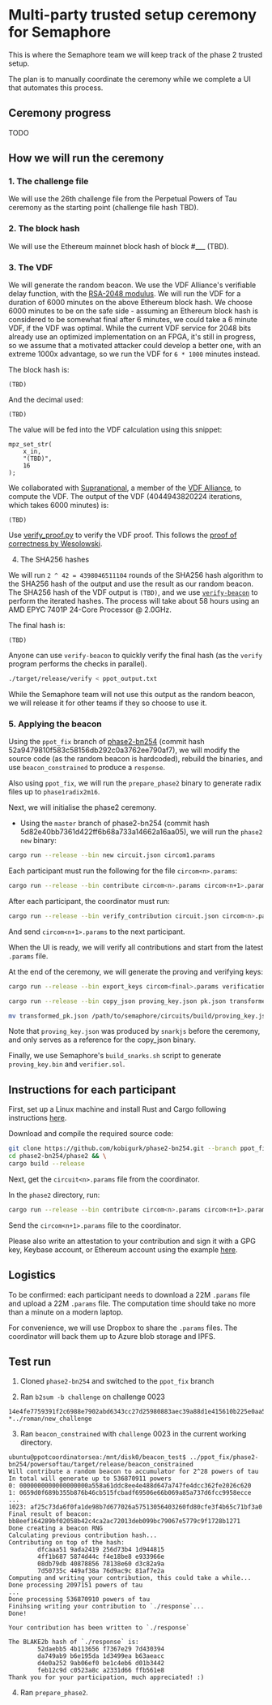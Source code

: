 # Multi-party trusted setup ceremony for Semaphore

This is where the Semaphore team we will keep track of the phase 2 trusted
setup.

The plan is to manually coordinate the ceremony while we complete a UI that
automates this process.

## Ceremony progress

TODO
<!--| Participant ID | Identity | GPG key | Attestation |-->
<!--|-|-|-|-|-->
<!--| 0001 | Koh Wei Jie | [Keybase](https://keybase.io/contactkohweijie) | [0001_weijie_response](./0001_weijie_response/README.md) |-->

## How we will run the ceremony

### 1. The challenge file

We will use the 26th challenge file from the Perpetual Powers of Tau ceremony
as the starting point (challenge file hash TBD).

### 2. The block hash

We will use the Ethereum mainnet block hash of block #___ (TBD).

### 3. The VDF

We will generate the random beacon. We use the VDF Alliance's verifiable delay
function, with the [RSA-2048
modulus](https://en.wikipedia.org/wiki/RSA_numbers#RSA-2048). We will run the
VDF for a duration of 6000 minutes on the above Ethereum block hash.  We choose
6000 minutes to be on the safe side - assuming an Ethereum block hash is
considered to be somewhat final after 6 minutes, we could take a 6 minute VDF,
if the VDF was optimal. While the current VDF service for 2048 bits already use
an optimized implementation on an FPGA, it's still in progress, so we assume
that a motivated attacker could develop a better one, with an extreme 1000x
advantage, so we run the VDF for `6 * 1000` minutes instead.

The block hash is:

```
(TBD)
```

And the decimal used:

```
(TBD)
```

The value will be fed into the VDF calculation using this snippet:
```
mpz_set_str(
    x_in,
    "(TBD)",
    16
);
```

We collaborated with [Supranational](https://www.supranational.net/), a member
of the [VDF Alliance](https://www.vdfalliance.org/), to compute the VDF. The
output of the VDF (4044943820224 iterations, which takes 6000 minutes) is:

```
(TBD)
```

Use [verify_proof.py](./verify_proof.py) to verify the VDF proof. This follows the
[proof of correctness by Wesolowski](https://eprint.iacr.org/2018/623.pdf).


4. The SHA256 hashes

We will run `2 ^ 42 = 4398046511104` rounds of the SHA256 hash algorithm to the
SHA256 hash of the output and use the result as our random beacon. The SHA256
hash of the VDF output is `(TBD)`, and we use
[`verify-beacon`](https://github.com/kobigurk/verify-beacon) to perform the
iterated hashes. The process will take about 58 hours using an AMD EPYC 7401P
24-Core Processor @ 2.0GHz.

The final hash is:

```
(TBD)
```

Anyone can use `verify-beacon` to quickly verify the final hash (as the
`verify` program performs the checks in parallel).

```bash
./target/release/verify < ppot_output.txt
```

While the Semaphore team will not use this output as the random beacon, we will
release it for other teams if they so choose to use it.

### 5. Applying the beacon

Using the `ppot_fix` branch of
[phase2-bn254](https://github.com/kobigurk/phase2-bn254) (commit hash
52a9479810f583c58156db292c0a3762ee790af7), we will modify the source code (as
the random beacon is hardcoded), rebuild the binaries, and use
`beacon_constrained` to produce a `response`.

Also using `ppot_fix`, we will run the `prepare_phase2` binary to generate
radix files up to `phase1radix2m16`.

Next, we will initialise the phase2 ceremony.

- Using the `master` branch of phase2-bn254 (commit hash 5d82e40bb7361d422ff6b68a733a14662a16aa05), we will run the `phase2` `new` binary: 

```bash
cargo run --release --bin new circuit.json circom1.params
```

Each participant must run the following for the file `circom<n>.params`:

```bash
cargo run --release --bin contribute circom<n>.params circom<n+1>.params <random entropy>
```

After each participant, the coordinator must run:

```bash
cargo run --release --bin verify_contribution circuit.json circom<n>.params circom<n+1>.params
```

And send `circom<n+1>.params` to the next participant.

When the UI is ready, we will verify all contributions and start from the latest
`.params` file.

At the end of the ceremony, we will generate the proving and verifying keys:

```bash
cargo run --release --bin export_keys circom<final>.params verification_key.json pk.json

cargo run --release --bin copy_json proving_key.json pk.json transformed_pk.json

mv transformed_pk.json /path/to/semaphore/circuits/build/proving_key.json
```

Note that `proving_key.json` was produced by `snarkjs` before the ceremony, and
only serves as a reference for the copy_json binary.

Finally, we use Semaphore's `build_snarks.sh` script to generate `proving_key.bin`
and `verifier.sol`.

## Instructions for each participant

First, set up a Linux machine and install Rust and Cargo following instructions [here](https://www.rust-lang.org).

Download and compile the required source code:

```bash
git clone https://github.com/kobigurk/phase2-bn254.git --branch ppot_fix && \
cd phase2-bn254/phase2 && \
cargo build --release
```

Next, get the `circuit<n>.params` file from the coordinator.

In the `phase2` directory, run:

```bash
cargo run --release --bin contribute circom<n>.params circom<n+1>.params <random entropy>
```

Send the `circom<n+1>.params` file to the coordinator.

Please also write an
attestation to your contribution and sign it with a GPG key, Keybase account,
or Ethereum account using the example
[here](https://github.com/weijiekoh/perpetualpowersoftau/blob/master/README.md#your-attestation).

## Logistics

To be confirmed: each participant needs to download a 22M `.params` file and
upload a 22M `.params` file. The computation time should take no more than a
minute on a modern laptop.

For convenience, we will use Dropbox to share the `.params` files. The
coordinator will back them up to Azure blob storage and IPFS.

## Test run

1. Cloned `phase2-bn254` and switched to the `ppot_fix` branch

2. Ran `b2sum -b challenge` on challenge 0023

```
14e4fe7759391f2c6988e7902abd6343cc27d25980883aec39a88d1e415610b225e0aa5ac1ec9f5a40b699894767ac75983e5ca5441ebbc6ca66a61d049c9112 *../roman/new_challenge
```

3. Ran `beacon_constrained` with `challenge` 0023 in the current working directory.

```
ubuntu@ppotcoordinatorsea:/mnt/disk0/beacon_test$ ../ppot_fix/phase2-bn254/powersoftau/target/release/beacon_constrained
Will contribute a random beacon to accumulator for 2^28 powers of tau
In total will generate up to 536870911 powers                        
0: 0000000000000000000a558a61ddc8ee4e488d647a747fe4dcc362fe2026c620  
1: 0659d0f689b355b876b46cb515fcbadf69506e66b069a85a737d6fcc9958ecce
...
1023: af25c73da6f0fa1de98b7d677026a57513056403260fd80cfe3f4b65c71bf3a0
Final result of beacon: bb8eef164289bf02058b42c4ca2ac72013deb099bc79067e5779c9f1728b1271
Done creating a beacon RNG
Calculating previous contribution hash...
Contributing on top of the hash:
        dfcaaa51 9ada2419 256d73b4 1d944815
        4ff1b687 5874d44c f4e18be8 e933966e
        08db79db 40878856 78138e60 d3c82a9a
        7d50735c 449af38a 76d9ac9c 81af7e2a
Computing and writing your contribution, this could take a while...
Done processing 2097151 powers of tau
...
Done processing 536870910 powers of tau
Finihsing writing your contribution to `./response`...
Done!

Your contribution has been written to `./response`

The BLAKE2b hash of `./response` is:
        52daebb5 4b113656 f7367e29 7d430394
        da749ab9 b6e195da 1d3499ea b63aeacc
        d4e0a252 9ab06ef0 be1c4eb6 d01b3442
        feb12c9d c0523a8c a2331d66 ffb561e8
Thank you for your participation, much appreciated! :)
```

4. Ran `prepare_phase2`.
